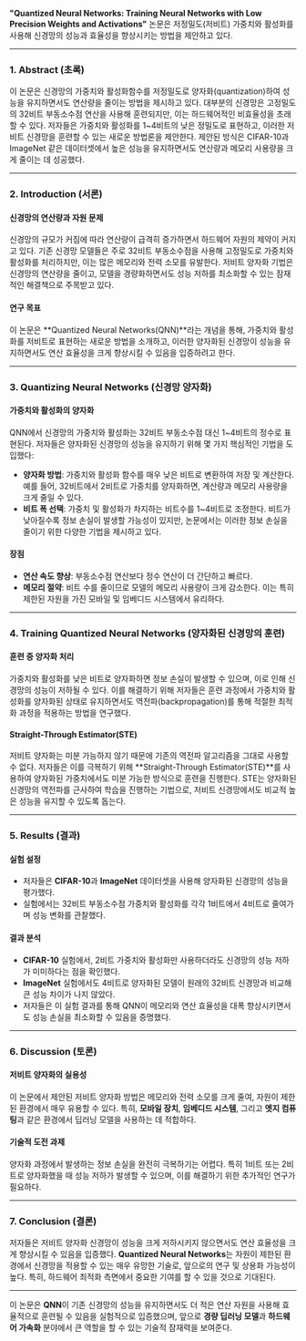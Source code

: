 **"Quantized Neural Networks: Training Neural Networks with Low Precision Weights and Activations"** 논문은 저정밀도(저비트) 가중치와 활성화를 사용해 신경망의 성능과 효율성을 향상시키는 방법을 제안하고 있다.

---

### **1. Abstract (초록)**

이 논문은 신경망의 가중치와 활성화함수를 저정밀도로 양자화(quantization)하여 성능을 유지하면서도 연산량을 줄이는 방법을 제시하고 있다. 대부분의 신경망은 고정밀도의 32비트 부동소수점 연산을 사용해 훈련되지만, 이는 하드웨어적인 비효율성을 초래할 수 있다. 저자들은 가중치와 활성화를 1~4비트의 낮은 정밀도로 표현하고, 이러한 저비트 신경망을 훈련할 수 있는 새로운 방법론을 제안한다. 제안된 방식은 CIFAR-10과 ImageNet 같은 데이터셋에서 높은 성능을 유지하면서도 연산량과 메모리 사용량을 크게 줄이는 데 성공했다.

---

### **2. Introduction (서론)**

#### **신경망의 연산량과 자원 문제**
신경망의 규모가 커짐에 따라 연산량이 급격히 증가하면서 하드웨어 자원의 제약이 커지고 있다. 기존 신경망 모델들은 주로 32비트 부동소수점을 사용해 고정밀도로 가중치와 활성화를 처리하지만, 이는 많은 메모리와 전력 소모를 유발한다. 저비트 양자화 기법은 신경망의 연산량을 줄이고, 모델을 경량화하면서도 성능 저하를 최소화할 수 있는 잠재적인 해결책으로 주목받고 있다.

#### **연구 목표**
이 논문은 **Quantized Neural Networks(QNN)**라는 개념을 통해, 가중치와 활성화를 저비트로 표현하는 새로운 방법을 소개하고, 이러한 양자화된 신경망이 성능을 유지하면서도 연산 효율성을 크게 향상시킬 수 있음을 입증하려고 한다.

---

### **3. Quantizing Neural Networks (신경망 양자화)**

#### **가중치와 활성화의 양자화**
QNN에서 신경망의 가중치와 활성화는 32비트 부동소수점 대신 1~4비트의 정수로 표현된다. 저자들은 양자화된 신경망의 성능을 유지하기 위해 몇 가지 핵심적인 기법을 도입했다:
- **양자화 방법**: 가중치와 활성화 함수를 매우 낮은 비트로 변환하여 저장 및 계산한다. 예를 들어, 32비트에서 2비트로 가중치를 양자화하면, 계산량과 메모리 사용량을 크게 줄일 수 있다.
- **비트 폭 선택**: 가중치 및 활성화가 차지하는 비트수를 1~4비트로 조정한다. 비트가 낮아질수록 정보 손실이 발생할 가능성이 있지만, 논문에서는 이러한 정보 손실을 줄이기 위한 다양한 기법을 제시하고 있다.

#### **장점**
- **연산 속도 향상**: 부동소수점 연산보다 정수 연산이 더 간단하고 빠르다.
- **메모리 절약**: 비트 수를 줄이므로 모델의 메모리 사용량이 크게 감소한다. 이는 특히 제한된 자원을 가진 모바일 및 임베디드 시스템에서 유리하다.

---

### **4. Training Quantized Neural Networks (양자화된 신경망의 훈련)**

#### **훈련 중 양자화 처리**
가중치와 활성화를 낮은 비트로 양자화하면 정보 손실이 발생할 수 있으며, 이로 인해 신경망의 성능이 저하될 수 있다. 이를 해결하기 위해 저자들은 훈련 과정에서 가중치와 활성화를 양자화된 상태로 유지하면서도 역전파(backpropagation)를 통해 적절한 최적화 과정을 적용하는 방법을 연구했다.

#### **Straight-Through Estimator(STE)**
저비트 양자화는 미분 가능하지 않기 때문에 기존의 역전파 알고리즘을 그대로 사용할 수 없다. 저자들은 이를 극복하기 위해 **Straight-Through Estimator(STE)**를 사용하여 양자화된 가중치에서도 미분 가능한 방식으로 훈련을 진행한다. STE는 양자화된 신경망의 역전파를 근사하여 학습을 진행하는 기법으로, 저비트 신경망에서도 비교적 높은 성능을 유지할 수 있도록 돕는다.

---

### **5. Results (결과)**

#### **실험 설정**
- 저자들은 **CIFAR-10**과 **ImageNet** 데이터셋을 사용해 양자화된 신경망의 성능을 평가했다.
- 실험에서는 32비트 부동소수점 가중치와 활성화를 각각 1비트에서 4비트로 줄여가며 성능 변화를 관찰했다.

#### **결과 분석**
- **CIFAR-10** 실험에서, 2비트 가중치와 활성화만 사용하더라도 신경망의 성능 저하가 미미하다는 점을 확인했다.
- **ImageNet** 실험에서도 4비트로 양자화된 모델이 원래의 32비트 신경망과 비교해 큰 성능 차이가 나지 않았다.
- 저자들은 이 실험 결과를 통해 QNN이 메모리와 연산 효율성을 대폭 향상시키면서도 성능 손실을 최소화할 수 있음을 증명했다.

---

### **6. Discussion (토론)**

#### **저비트 양자화의 실용성**
이 논문에서 제안된 저비트 양자화 방법은 메모리와 전력 소모를 크게 줄여, 자원이 제한된 환경에서 매우 유용할 수 있다. 특히, **모바일 장치**, **임베디드 시스템**, 그리고 **엣지 컴퓨팅**과 같은 환경에서 딥러닝 모델을 사용하는 데 적합하다.

#### **기술적 도전 과제**
양자화 과정에서 발생하는 정보 손실을 완전히 극복하기는 어렵다. 특히 1비트 또는 2비트로 양자화했을 때 성능 저하가 발생할 수 있으며, 이를 해결하기 위한 추가적인 연구가 필요하다.

---

### **7. Conclusion (결론)**

저자들은 저비트 양자화 신경망이 성능을 크게 저하시키지 않으면서도 연산 효율성을 크게 향상시킬 수 있음을 입증했다. **Quantized Neural Networks**는 자원이 제한된 환경에서 신경망을 적용할 수 있는 매우 유망한 기술로, 앞으로의 연구 및 상용화 가능성이 높다. 특히, 하드웨어 최적화 측면에서 중요한 기여를 할 수 있을 것으로 기대된다.

---

이 논문은 **QNN**이 기존 신경망의 성능을 유지하면서도 더 적은 연산 자원을 사용해 효율적으로 훈련될 수 있음을 실험적으로 입증했으며, 앞으로 **경량 딥러닝 모델**과 **하드웨어 가속화** 분야에서 큰 역할을 할 수 있는 기술적 잠재력을 보여준다.